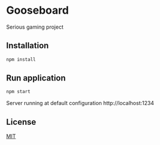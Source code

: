 # Gooseboard
Serious gaming project

## Installation

```bash
npm install
```

## Run application

```bash
npm start
```

Server running at default configuration http://localhost:1234

## License
[MIT](https://choosealicense.com/licenses/mit/)